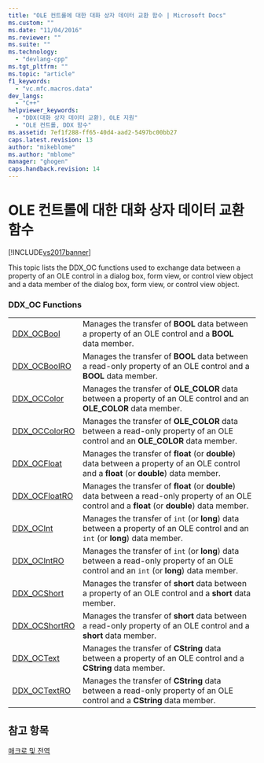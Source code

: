 ```yaml
---
title: "OLE 컨트롤에 대한 대화 상자 데이터 교환 함수 | Microsoft Docs"
ms.custom: ""
ms.date: "11/04/2016"
ms.reviewer: ""
ms.suite: ""
ms.technology: 
  - "devlang-cpp"
ms.tgt_pltfrm: ""
ms.topic: "article"
f1_keywords: 
  - "vc.mfc.macros.data"
dev_langs: 
  - "C++"
helpviewer_keywords: 
  - "DDX(대화 상자 데이터 교환), OLE 지원"
  - "OLE 컨트롤, DDX 함수"
ms.assetid: 7ef1f288-ff65-40d4-aad2-5497bc00bb27
caps.latest.revision: 13
author: "mikeblome"
ms.author: "mblome"
manager: "ghogen"
caps.handback.revision: 14
---
```

# OLE 컨트롤에 대한 대화 상자 데이터 교환 함수
[!INCLUDE[vs2017banner](../../assembler/inline/includes/vs2017banner.md)]

This topic lists the DDX\_OC functions used to exchange data between a property of an OLE control in a dialog box, form view, or control view object and a data member of the dialog box, form view, or control view object.  
  
### DDX\_OC Functions  
  
|||  
|-|-|  
|[DDX\_OCBool](../Topic/DDX_OCBool.md)|Manages the transfer of **BOOL** data between a property of an OLE control and a **BOOL** data member.|  
|[DDX\_OCBoolRO](../Topic/DDX_OCBoolRO.md)|Manages the transfer of **BOOL** data between a read\-only property of an OLE control and a **BOOL** data member.|  
|[DDX\_OCColor](../Topic/DDX_OCColor.md)|Manages the transfer of **OLE\_COLOR** data between a property of an OLE control and an **OLE\_COLOR** data member.|  
|[DDX\_OCColorRO](../Topic/DDX_OCColorRO.md)|Manages the transfer of **OLE\_COLOR** data between a read\-only property of an OLE control and an **OLE\_COLOR** data member.|  
|[DDX\_OCFloat](../Topic/DDX_OCFloat.md)|Manages the transfer of **float** \(or **double**\) data between a property of an OLE control and a **float** \(or **double**\) data member.|  
|[DDX\_OCFloatRO](../Topic/DDX_OCFloatRO.md)|Manages the transfer of **float** \(or **double**\) data between a read\-only property of an OLE control and a **float** \(or **double**\) data member.|  
|[DDX\_OCInt](../Topic/DDX_OCInt.md)|Manages the transfer of `int` \(or **long**\) data between a property of an OLE control and an `int` \(or **long**\) data member.|  
|[DDX\_OCIntRO](../Topic/DDX_OCIntRO.md)|Manages the transfer of `int` \(or **long**\) data between a read\-only property of an OLE control and an `int` \(or **long**\) data member.|  
|[DDX\_OCShort](../Topic/DDX_OCShort.md)|Manages the transfer of **short** data between a property of an OLE control and a **short** data member.|  
|[DDX\_OCShortRO](../Topic/DDX_OCShortRO.md)|Manages the transfer of **short** data between a read\-only property of an OLE control and a **short** data member.|  
|[DDX\_OCText](../Topic/DDX_OCText.md)|Manages the transfer of **CString** data between a property of an OLE control and a **CString** data member.|  
|[DDX\_OCTextRO](../Topic/DDX_OCTextRO.md)|Manages the transfer of **CString** data between a read\-only property of an OLE control and a **CString** data member.|  
  
## 참고 항목  
 [매크로 및 전역](../../mfc/reference/mfc-macros-and-globals.md)